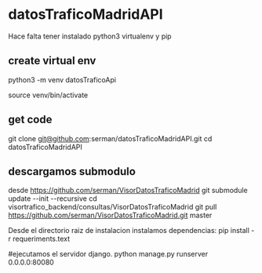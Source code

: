 # datosTraficoMadridAPI
Hace falta tener instalado python3 virtualenv y pip
## create virtual env
python3 -m venv datosTraficoApi

source venv/bin/activate

## get code
git clone git@github.com:serman/datosTraficoMadridAPI.git
cd datosTraficoMadridAPI

## descargamos submodulo 

desde https://github.com/serman/VisorDatosTraficoMadrid
git submodule update --init --recursive
cd visortrafico_backend/consultas/VisorDatosTraficoMadrid
git pull https://github.com/serman/VisorDatosTraficoMadrid.git master


Desde el directorio raiz de instalacion instalamos dependencias:
pip install -r requeriments.text
 
#ejecutamos el servidor django.
python manage.py runserver 0.0.0.0:80080

